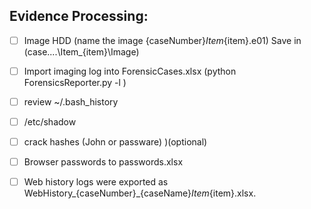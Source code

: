 

## **Evidence Processing:**

- [ ] Image HDD (name the image {caseNumber}_Item_{item}.e01) Save in (case....\Item_{item}\Image\)

- [ ] Import imaging log into ForensicCases.xlsx (python ForensicsReporter.py -l )

- [ ] review ~/.bash_history

- [ ] /etc/shadow

- [ ] crack hashes (John or passware) )(optional)

- [ ] Browser passwords to passwords.xlsx

- [ ] Web history logs were exported as WebHistory_{caseNumber}_{caseName}_Item_{item}.xlsx.

